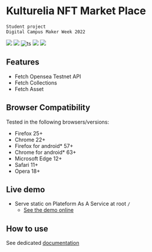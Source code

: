 # Kulturelia NFT Market Place

```
Student project
Digital Campus Maker Week 2022
```
![](https://img.shields.io/badge/STUDENT-DC__PARIS-red)
![](https://img.shields.io/badge/tailwind-v2.2.16-blue)
![ts](https://flat.badgen.net/badge/-/TypeScript/blue?icon=typescript&label)
![](https://img.shields.io/badge/tailwind-v2.2.16-blue)
![](https://img.shields.io/badge/Nuxt-v2.15.8-green)

## Features
- Fetch Opensea Testnet API
- Fetch Collections
- Fetch Asset


## Browser Compatibility
Tested in the following browsers/versions:

- Firefox 25+
- Chrome 22+
- Firefox for android* 57+
- Chrome for android* 63+
- Microsoft Edge 12+
- Safari 11+
- Opera 18+

## Live demo

- Serve static on Plateform As A Service at root `/`
  - [See the demo online](https://kulturelia.vercel.app/)


## How to use
See dedicated [documentation](CONTRIBUTING.md)
